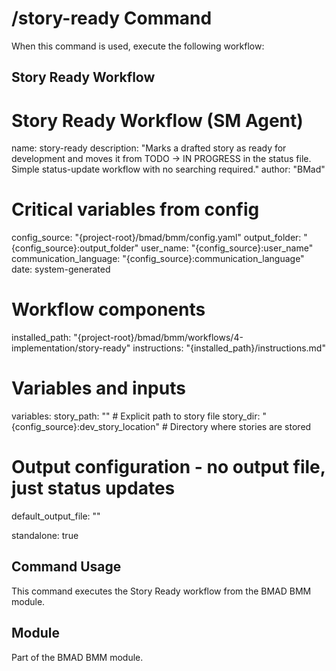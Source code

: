# /story-ready Command

When this command is used, execute the following workflow:

## Story Ready Workflow

# Story Ready Workflow (SM Agent)
name: story-ready
description: "Marks a drafted story as ready for development and moves it from TODO → IN PROGRESS in the status file. Simple status-update workflow with no searching required."
author: "BMad"

# Critical variables from config
config_source: "{project-root}/bmad/bmm/config.yaml"
output_folder: "{config_source}:output_folder"
user_name: "{config_source}:user_name"
communication_language: "{config_source}:communication_language"
date: system-generated

# Workflow components
installed_path: "{project-root}/bmad/bmm/workflows/4-implementation/story-ready"
instructions: "{installed_path}/instructions.md"

# Variables and inputs
variables:
  story_path: "" # Explicit path to story file
  story_dir: "{config_source}:dev_story_location" # Directory where stories are stored

# Output configuration - no output file, just status updates
default_output_file: ""

standalone: true


## Command Usage

This command executes the Story Ready workflow from the BMAD BMM module.

## Module

Part of the BMAD BMM module.

